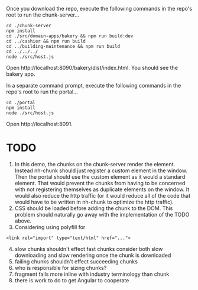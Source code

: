 Once you download the repo, execute the following commands in the repo's root
to run the chunk-server...

```
cd ./chunk-server
npm install
cd ./src/domain-apps/bakery && npm run build:dev
cd ../cashier && npm run build
cd ../building-maintenance && npm run build
cd ../../../
node ./src/host.js
```

Open http://localhost:8090/bakery/dist/index.html. You should see the bakery app.

In a separate command prompt, execute the following commands in the repo's root
to run the portal...

```
cd ./portal
npm install
node ./src/host.js
```

Open http://localhost:8091.

# TODO

1. In this demo, the chunks on the chunk-server render the element.
   Instead nh-chunk should just register a custom element in the window.
   Then the portal should use the custom element as it would a standard
   element. That would prevent the chunks from having to be concerned with
   not registering themselves as duplicate elements on the window. It would
   also reduce the http traffic (or it would reduce all of the code that
   would have to be written in nh-chunk to optimize the http traffic).
2. CSS should be loaded before adding the chunk to the DOM. This problem
   should naturally go away with the implementation of the TODO above.
3. Considering using polyfill for

```
<link rel="import" type="text/html" href="...">
```

4. slow chunks shouldn't effect fast chunks
   consider both slow downloading and slow rendering once the chunk is
   downloaded
5. failing chunks shouldn't effect succeeding chunks
6. who is responsible for sizing chunks?
7. fragment falls more inline with industry terminology than chunk
8. there is work to do to get Angular to cooperate
